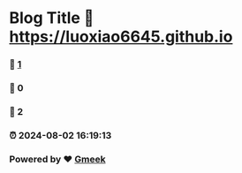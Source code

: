 # Blog Title :link: https://luoxiao6645.github.io 
### :page_facing_up: [1](https://luoxiao6645.github.io/tag.html) 
### :speech_balloon: 0 
### :hibiscus: 2 
### :alarm_clock: 2024-08-02 16:19:13 
### Powered by :heart: [Gmeek](https://github.com/Meekdai/Gmeek)
